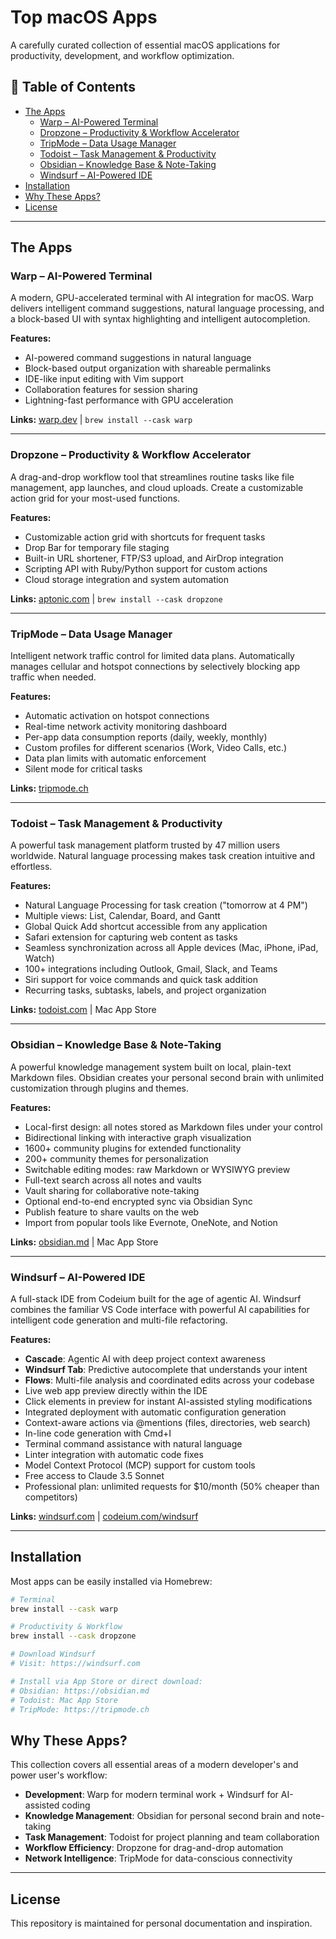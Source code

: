 # Top macOS Apps

A carefully curated collection of essential macOS applications for productivity, development, and workflow optimization.

## 📑 Table of Contents

- [The Apps](#the-apps)
  - [Warp – AI-Powered Terminal](#warp--ai-powered-terminal)
  - [Dropzone – Productivity & Workflow Accelerator](#dropzone--productivity--workflow-accelerator)
  - [TripMode – Data Usage Manager](#tripmode--data-usage-manager)
  - [Todoist – Task Management & Productivity](#todoist--task-management--productivity)
  - [Obsidian – Knowledge Base & Note-Taking](#obsidian--knowledge-base--note-taking)
  - [Windsurf – AI-Powered IDE](#windsurf--ai-powered-ide)
- [Installation](#installation)
- [Why These Apps?](#why-these-apps)
- [License](#license)

---

## The Apps

### **Warp** – AI-Powered Terminal
A modern, GPU-accelerated terminal with AI integration for macOS. Warp delivers intelligent command suggestions, natural language processing, and a block-based UI with syntax highlighting and intelligent autocompletion.

**Features:**
- AI-powered command suggestions in natural language
- Block-based output organization with shareable permalinks
- IDE-like input editing with Vim support
- Collaboration features for session sharing
- Lightning-fast performance with GPU acceleration

**Links:** [warp.dev](https://www.warp.dev) | `brew install --cask warp`

---

### **Dropzone** – Productivity & Workflow Accelerator
A drag-and-drop workflow tool that streamlines routine tasks like file management, app launches, and cloud uploads. Create a customizable action grid for your most-used functions.

**Features:**
- Customizable action grid with shortcuts for frequent tasks
- Drop Bar for temporary file staging
- Built-in URL shortener, FTP/S3 upload, and AirDrop integration
- Scripting API with Ruby/Python support for custom actions
- Cloud storage integration and system automation

**Links:** [aptonic.com](https://aptonic.com) | `brew install --cask dropzone`

---

### **TripMode** – Data Usage Manager
Intelligent network traffic control for limited data plans. Automatically manages cellular and hotspot connections by selectively blocking app traffic when needed.

**Features:**
- Automatic activation on hotspot connections
- Real-time network activity monitoring dashboard
- Per-app data consumption reports (daily, weekly, monthly)
- Custom profiles for different scenarios (Work, Video Calls, etc.)
- Data plan limits with automatic enforcement
- Silent mode for critical tasks

**Links:** [tripmode.ch](https://tripmode.ch)

---

### **Todoist** – Task Management & Productivity
A powerful task management platform trusted by 47 million users worldwide. Natural language processing makes task creation intuitive and effortless.

**Features:**
- Natural Language Processing for task creation ("tomorrow at 4 PM")
- Multiple views: List, Calendar, Board, and Gantt
- Global Quick Add shortcut accessible from any application
- Safari extension for capturing web content as tasks
- Seamless synchronization across all Apple devices (Mac, iPhone, iPad, Watch)
- 100+ integrations including Outlook, Gmail, Slack, and Teams
- Siri support for voice commands and quick task addition
- Recurring tasks, subtasks, labels, and project organization

**Links:** [todoist.com](https://www.todoist.com) | Mac App Store

---

### **Obsidian** – Knowledge Base & Note-Taking
A powerful knowledge management system built on local, plain-text Markdown files. Obsidian creates your personal second brain with unlimited customization through plugins and themes.

**Features:**
- Local-first design: all notes stored as Markdown files under your control
- Bidirectional linking with interactive graph visualization
- 1600+ community plugins for extended functionality
- 200+ community themes for personalization
- Switchable editing modes: raw Markdown or WYSIWYG preview
- Full-text search across all notes and vaults
- Vault sharing for collaborative note-taking
- Optional end-to-end encrypted sync via Obsidian Sync
- Publish feature to share vaults on the web
- Import from popular tools like Evernote, OneNote, and Notion

**Links:** [obsidian.md](https://obsidian.md) | Mac App Store

---

### **Windsurf** – AI-Powered IDE
A full-stack IDE from Codeium built for the age of agentic AI. Windsurf combines the familiar VS Code interface with powerful AI capabilities for intelligent code generation and multi-file refactoring.

**Features:**
- **Cascade**: Agentic AI with deep project context awareness
- **Windsurf Tab**: Predictive autocomplete that understands your intent
- **Flows**: Multi-file analysis and coordinated edits across your codebase
- Live web app preview directly within the IDE
- Click elements in preview for instant AI-assisted styling modifications
- Integrated deployment with automatic configuration generation
- Context-aware actions via @mentions (files, directories, web search)
- In-line code generation with Cmd+I
- Terminal command assistance with natural language
- Linter integration with automatic code fixes
- Model Context Protocol (MCP) support for custom tools
- Free access to Claude 3.5 Sonnet
- Professional plan: unlimited requests for $10/month (50% cheaper than competitors)

**Links:** [windsurf.com](https://windsurf.com) | [codeium.com/windsurf](https://codeium.com/windsurf)

---

## Installation

Most apps can be easily installed via Homebrew:

```bash
# Terminal
brew install --cask warp

# Productivity & Workflow
brew install --cask dropzone

# Download Windsurf
# Visit: https://windsurf.com

# Install via App Store or direct download:
# Obsidian: https://obsidian.md
# Todoist: Mac App Store
# TripMode: https://tripmode.ch
```

## Why These Apps?

This collection covers all essential areas of a modern developer's and power user's workflow:

- **Development**: Warp for modern terminal work + Windsurf for AI-assisted coding
- **Knowledge Management**: Obsidian for personal second brain and note-taking
- **Task Management**: Todoist for project planning and team collaboration
- **Workflow Efficiency**: Dropzone for drag-and-drop automation
- **Network Intelligence**: TripMode for data-conscious connectivity

---

## License

This repository is maintained for personal documentation and inspiration.
